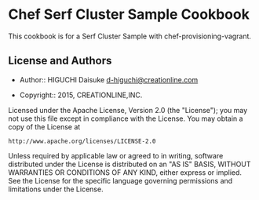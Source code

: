 Chef Serf Cluster Sample Cookbook
=================================

This cookbook is for a Serf Cluster Sample with chef-provisioning-vagrant.

License and Authors
-------------------
* Author:: HIGUCHI Daisuke <d-higuchi@creationline.com>

* Copyright:: 2015, CREATIONLINE,INC.

Licensed under the Apache License, Version 2.0 (the "License");
you may not use this file except in compliance with the License.
You may obtain a copy of the License at

    http://www.apache.org/licenses/LICENSE-2.0

Unless required by applicable law or agreed to in writing, software
distributed under the License is distributed on an "AS IS" BASIS,
WITHOUT WARRANTIES OR CONDITIONS OF ANY KIND, either express or implied.
See the License for the specific language governing permissions and
limitations under the License.
